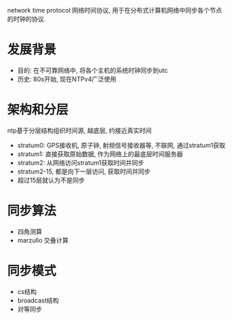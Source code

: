 network time protocol 网络时间协议, 用于在分布式计算机网络中同步各个节点的时钟的协议.

# 发展背景
- 目的: 在不可靠网络中, 将各个主机的系统时钟同步到utc
- 历史: 80s开始, 现在NTPv4广泛使用
# 架构和分层
ntp基于分层结构组织时间源, 越底层, 约接近真实时间
- stratum0: GPS接收机, 原子钟, 射频信号接收器等, 不联网, 通过stratum1获取
- stratum1: 直接获取原始数据, 作为网络上的最底层时间服务器
- stratum2: 从网络访问stratum1获取时间并同步
- stratum2-15, 都是向下一层访问, 获取时间并同步
- 超过15层就认为不是同步

# 同步算法
- 四角测算
- marzullo 交叠计算
# 同步模式
- cs结构
- broadcast结构
- 对等同步